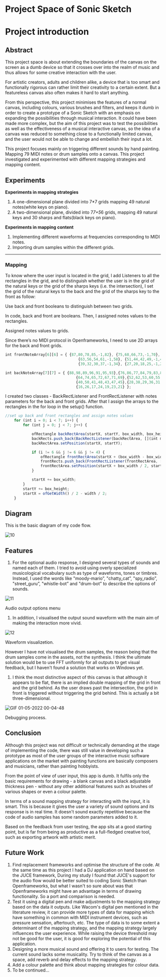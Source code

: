 

# Project Space of Sonic Sketch

# **Project introduction**

## Abstract

This project space is about extending the boundaries of the canvas on the screen as a dumb device so that it crosses over into the realm of music and thus allows for some creative interaction with the user.

For artistic creators, adults and children alike, a device that is too smart and functionally rigorous can rather limit their creativity to a certain extent. But a featureless canvas also often makes it hard to start anything.

From this perspective, this project minimises the features of a normal canvas, including colours, various brushes and filters, and keeps it dumb in order to create a prototype of a Sonic Sketch with an emphasis on expanding the possibilities through musical interaction. It could have been made more complex, but the aim of this project was to test the possibilities as well as the effectiveness of a musical interactive canvas, so the idea of a canvas was reduced to something close to a functionally limited canvas, and the user would not be able to change and embellish their input a lot.

This project focuses mainly on triggering different sounds by hand painting. Mapping 79 MIDI notes or drum samples onto a canvas. This project investigated and experimented with different mapping strategies and mapping content.

## Experiments

**Experiments in mapping strategies**

1. A one-dimensional plane divided into 7*7 grids mapping 49 natural notes(white keys on piano).
2. A two-dimensional plane, divided into 7*7+5*6 grids, mapping 49 natural keys and 30 sharps and flats(black keys on piano).

**Experiments in mapping content**

1. Implementing different waveforms at frequencies corresponding to MIDI notes.
2. Importing drum samples within the different grids.

---

### **Mapping**

To know where the user input is located in the grid, I add Listeners to all the rectangles in the grid, and to distinguish whether the user is in the grid of the natural keys or the grid of the sharps keys (i.e. the intersection), I set the grid of the natural keys to the back and the grid of the sharps key to the front as follow: 

Use back and front booleans to distinguish between two grids.

In code, back and front are booleans. Then, I assigned notes values to the rectangles. 

Assigned notes values to grids.

Since there’s no MIDI protocol in Openframeworks, I need to use 2D arrays for the back and front grids.

```jsx
int frontNoteArray[6][6] = { {87,80,78,85,-1,82}, {75,68,66,73,-1,70},
								 {63,56,54,61,-1,58}, {51,44,42,49,-1,46},
								 {39,32,30,37,-1,34}, {27,20,18,25,-1,22} };

int backNoteArray[7][7] = { {88,98,89,96,91,95,93},{76,86,77,84,79,83,81},
								{64,74,65,72,67,71,69},{52,62,53,60,55,59,57},
								{40,50,41,48,43,47,45},{28,38,29,36,31,35,33},
								{16,26,17,24,19,23,21} };
```

I created two classes - BackRectListener and FrontRectListener with notes parameters for the back and front grids. 
After that I assign the arrays to the rectangles in the for loop in the setup() function.

```jsx
//set up back and front rectangles and assign notes values
	for (int i = 0; i < 7; i++) {
		for (int j = 0; j < 7; j++) {

			ofRectangle backRectArea(startX, startY, box_width, box_height);
			backRects.push_back(BackRectListener(backRectArea, [](int mx, int my) {return true; }, backNoteArray[i][j]));
			backRectArea.setPosition(startX, startY);

			if (i != 6 && j != 6 && j != 4) {
				ofRectangle frontRectArea(startX + (box_width - box_width / 4), startY + (box_width - box_width / 4), box_width / 2, box_width / 2);
				frontRects.push_back(FrontRectListener(frontRectArea, [](int mx, int my) {return true; }, frontNoteArray[i][j]));
				frontRectArea.setPosition(startX + box_width / 2, startY + box_height / 2);
			}

			startX += box_width;
		}
		startY += box_height;
		startX = ofGetWidth() / 2 - width / 2;
	}
```

## Diagram

This is the basic diagram of my code flow.

![10](https://user-images.githubusercontent.com/76624368/166159022-13238575-5ee3-4814-ba5d-97edfcb6fd64.png)


## Features

1. For the optional audio response, I designed several types of sounds and named each of them. I tried to avoid using overly specialized musicological vocabulary such as type of waveforms, tones or timbres. Instead, I used the words like "moody-mario”, "chatty_cat”, "spy_radio”, "street_guru”, "whistle-bot” and "drum-bot” to describe the options of sounds. 


![11](https://user-images.githubusercontent.com/76624368/166159055-f6acced8-f21a-4b2f-9afb-740ba939412f.png)

Audio output options menu

1. In addition, I visualised the output sound waveform with the main aim of making the interaction more vivid. 

![12](https://user-images.githubusercontent.com/76624368/166159056-9bbb1e22-8d53-4cb4-a209-ec03b3ceeede.png)

Waveform visualizetion.

However I have not visualised the drum samples, the reason being that the drum samples come in the assets, not the synthesis. I think the ultimate solution would be to use FFT uniformly for all outputs to get visual feedback, but I haven't found a solution that works on Windows yet.

1. I think the most distinctive aspect of this canvas is that although it appears to be flat, there is an implied double mapping of the grid in front and the grid behind. As the user draws past the intersection, the grid in front is triggered without triggering the grid behind. This is actually a bit three-dimensional.

![GIF 01-05-2022 00-04-48](https://user-images.githubusercontent.com/76624368/166159060-d2ed9777-664e-434c-95c8-2c64b3a7cc12.gif)

Debugging process.


## Conclusion

Although this project was not difficult or technically demanding at the stage of implementing the code, there was still value in developing such a prototype as most of the user groups of the interactive music software applications on the market with painting functions are basically composers and musicians, rather than painting hobbyists.

From the point of view of user input, this app is dumb. It fulfils only the basic requirements for drawing - a blank canvas and a black adjustable thickness pen - without any other additional features such as brushes of various shapes or even a colour palette.

In terms of a sound mapping strategy for interacting with the input, it is smart. This is because it gives the user a variety of sound options and its response is in real time. It doesn't sound exactly repetitive because the code of audio samples has some random parameters added to it.

Based on the feedback from user testing, the app sits at a good starting point, but is far from being as productive as a full-fledged creative tool, such as exporting artwork with artistic merit. 

## Future Work

1. Find replacement frameworks and optimise the structure of the code. At the same time as this project I had a DJ application on hand based on the JUCE framework, During my study I found that JUCE's support for the audio flow would be better suited to coding Sonic Sketch than Openframeworks, but what I wasn't so sure about was that Openframeworks might have an advantage in terms of drawing functionality. So a port and comparison is needed.
2. Test it using a digital pen and make adjustments to the mapping strategy based on the data it outputs. Like Wacom's digital pen mentioned in the literature review, it can provide more types of data for mapping which have something in common with MIDI instrument devices, such as pressure sensation, aftertouch, etc. The type of data is to some extent a determinant of the mapping strategy, and the mapping strategy largely influences the user experience. While raising the device threshold may not be good for the user, it is good for exploring the potential of this application.
3. Designing a more musical sound and offering it to users for testing. The current sound lacks some musicality. Try to think of the canvas as a space, add reverb and delay effects to the mapping strategy. 
4. Add a colour palette and think about mapping strategies for colour data.
5. To be continued... 

